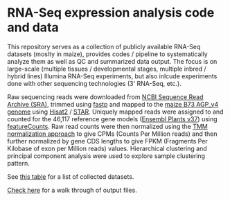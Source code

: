 # RNA-Seq expression analysis code and data

This repository serves as a collection of publicly available RNA-Seq datasets (moslty in maize), provides codes / pipeline to systematically analyze them as well as QC and summarized data output. The focus is on large-scale (multiple tissues / developmental stages, multiple inbred / hybrid lines) Illumina RNA-Seq experiments, but also inlcude experiments done with other sequencing technologies (3' RNA-Seq, etc.).

Raw sequencing reads were downloaded from [NCBI Sequence Read Archive (SRA)](https://www.ncbi.nlm.nih.gov/sra), trimmed using [fastp](https://github.com/OpenGene/fastp) and mapped to the [maize B73 AGP_v4 genome](http://plants.ensembl.org/Zea_mays/Info/Index) using [Hisat2](https://ccb.jhu.edu/software/hisat2/index.shtml) / [STAR](https://github.com/alexdobin/STAR).  Uniquely mapped reads were assigned to and counted for the 46,117 reference gene models ([Ensembl Plants v37](http://plants.ensembl.org/Zea_mays/Info/Index)) using [featureCounts](http://bioinf.wehi.edu.au/featureCounts/).  Raw read counts were then normalized using the [TMM normalization approach](https://bioconductor.org/packages/release/bioc/html/edgeR.html) to give CPMs (Counts Per Million reads) and then further normalized by gene CDS lengths to give FPKM (Fragments Per Kilobase of exon per Million reads) values.  Hierarchical clustering and principal component analysis were used to explore sample clustering pattern.

See [this table](/data/01.cfg.tsv) for a list of collected datasets.

[Check here](cpm.md) for a walk through of output files.